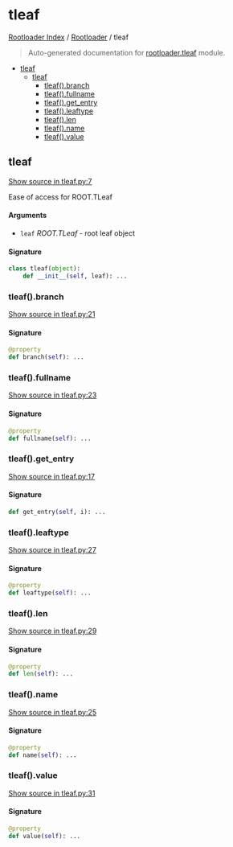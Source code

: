 # tleaf

[Rootloader Index](../README.md#rootloader-index) / [Rootloader](./index.md#rootloader) / tleaf

> Auto-generated documentation for [rootloader.tleaf](../../rootloader/tleaf.py) module.

- [tleaf](#tleaf)
  - [tleaf](#tleaf-1)
    - [tleaf().branch](#tleaf()branch)
    - [tleaf().fullname](#tleaf()fullname)
    - [tleaf().get_entry](#tleaf()get_entry)
    - [tleaf().leaftype](#tleaf()leaftype)
    - [tleaf().len](#tleaf()len)
    - [tleaf().name](#tleaf()name)
    - [tleaf().value](#tleaf()value)

## tleaf

[Show source in tleaf.py:7](../../rootloader/tleaf.py#L7)

Ease of access for ROOT.TLeaf

#### Arguments

- `leaf` *ROOT.TLeaf* - root leaf object

#### Signature

```python
class tleaf(object):
    def __init__(self, leaf): ...
```

### tleaf().branch

[Show source in tleaf.py:21](../../rootloader/tleaf.py#L21)

#### Signature

```python
@property
def branch(self): ...
```

### tleaf().fullname

[Show source in tleaf.py:23](../../rootloader/tleaf.py#L23)

#### Signature

```python
@property
def fullname(self): ...
```

### tleaf().get_entry

[Show source in tleaf.py:17](../../rootloader/tleaf.py#L17)

#### Signature

```python
def get_entry(self, i): ...
```

### tleaf().leaftype

[Show source in tleaf.py:27](../../rootloader/tleaf.py#L27)

#### Signature

```python
@property
def leaftype(self): ...
```

### tleaf().len

[Show source in tleaf.py:29](../../rootloader/tleaf.py#L29)

#### Signature

```python
@property
def len(self): ...
```

### tleaf().name

[Show source in tleaf.py:25](../../rootloader/tleaf.py#L25)

#### Signature

```python
@property
def name(self): ...
```

### tleaf().value

[Show source in tleaf.py:31](../../rootloader/tleaf.py#L31)

#### Signature

```python
@property
def value(self): ...
```
